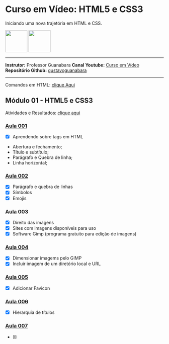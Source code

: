 
# Curso em Vídeo: HTML5 e CSS3


Iniciando uma nova trajetória em HTML e CSS.

<img src="https://cdn.jsdelivr.net/gh/devicons/devicon/icons/html5/html5-original-wordmark.svg" width="70" height="70"/>
<img src="https://cdn.jsdelivr.net/gh/devicons/devicon/icons/css3/css3-original-wordmark.svg" width="70" height="70"/>

<br>
<hr>

**Instrutor:** Professor Guanabara 
**Canal Youtube:** [Curso em Vídeo](https://www.youtube.com/watch?v=Ejkb_YpuHWs&list=PLHz_AreHm4dkZ9-atkcmcBaMZdmLHft8n)
**Repositório Github:** [gustavoguanabara](https://github.com/gustavoguanabara/html-css)
<hr>

Comandos em HTML: [clique Aqui](https://github.com/PamelaRondina/step-by-step/tree/main/html)

## Módulo 01 - HTML5 e CSS3
Atividades e Resultados: [clique aqui](https://github.com/PamelaRondina/html_css/tree/main/html_css_guanabara/modulo_01)

### [Aula 001](https://github.com/PamelaRondina/html_css/tree/main/html_css_guanabara/modulo_01/001) 

- [x] Aprendendo sobre tags em HTML
* Abertura e fechamento;
* Título e subtítulo;
* Parágrafo e Quebra de linha;
* Linha horizontal;

### [Aula 002](https://github.com/PamelaRondina/html_css/tree/main/html_css_guanabara/modulo_01/002)
- [x] Parágrafo e quebra de linhas
- [x] Símbolos
- [x] Emojis

### [Aula 003](https://github.com/PamelaRondina/html_css/tree/main/html_css_guanabara/modulo_01/003)

- [x] Direito das imagens
- [x] Sites com imagens disponíveis para uso
- [x] Software Gimp (programa gratuito para edição de imagens)

### [Aula 004](https://github.com/PamelaRondina/html_css/tree/main/html_css_guanabara/modulo_01#aula-004)

- [x] Dimensionar imagems pelo GIMP
- [x] Incluir imagem de um diretório local e URL

### [Aula 005](https://github.com/PamelaRondina/html_css/tree/main/html_css_guanabara/modulo_01#aula-005)

- [x] Adicionar Favicon

### [Aula 006](https://github.com/PamelaRondina/html_css/tree/main/html_css_guanabara/modulo_01#aula-006)

- [x] Hierarquia de títulos

### [Aula 007](https://github.com/PamelaRondina/html_css/tree/main/html_css_guanabara/modulo_01#aula-007)

- [x] 
